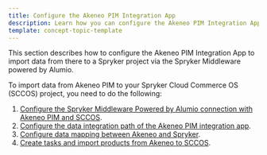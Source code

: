 ```yaml
---
title: Configure the Akeneo PIM Integration App
description: Learn how you can configure the Akeneo PIM Integration App in the Spryker Middleware powered by Alumio
template: concept-topic-template
---
```


This section describes how to configure the Akeneo PIM Integration App to import data from there to a Spryker project via the Spryker Middleware powered by Alumio.

To import data from Akeneo PIM to your Spryker Cloud Commerce OS (SCCOS) project, you need to do the following:

1. [Configure the Spryker Middleware Powered by Alumio connection with Akeneo PIM and SCCOS](/docs/pbc/all/data-exchange/{{page.version}}/spryker-middleware-powered-by-alumio/integration-apps/akeneo-pim-integration-app/configure-the-akeneo-pim-integration-app/configure-the-smpa-connection-with-akeneo-pim-and-sccos.html).
2. [Configure the data integration path of the Akeneo PIM integration app](/docs/pbc/all/data-exchange/{{page.version}}/spryker-middleware-powered-by-alumio/integration-apps/akeneo-pim-integration-app/configure-the-akeneo-pim-integration-app/configure-data-mapping-between-akeneo-and-sccos.html).
3. [Configure data mapping between Akeneo and Spryker](/docs/pbc/all/data-exchange/{{page.version}}/spryker-middleware-powered-by-alumio/integration-apps/akeneo-pim-integration-app/configure-the-akeneo-pim-integration-app/configure-the-data-integration-path-between-akeneo-and-sccos.html).
4. [Create tasks and import products from Akeneo to SCCOS](/docs/pbc/all/data-exchange/{{page.version}}/spryker-middleware-powered-by-alumio/integration-apps/akeneo-pim-integration-app/configure-the-akeneo-pim-integration-app/5create-tasks-and-import-products-from-akeneo-to-sccos.html).
